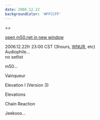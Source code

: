 ```yaml
---
date: 2006.12.22
backgroundColor: '#FFCCFF'
---
```


\>>

[open m50.net in new window](http://m50.net/)

2006.12.22fr 23:00 CST (3hours, [WNUR](http://www.wnur.org/), etc)  
Audiophile...  
no setlist  

m50...  

Vainqueur

Elevation I (Version 3)

Elevations

Chain Reaction

Jeekoos...